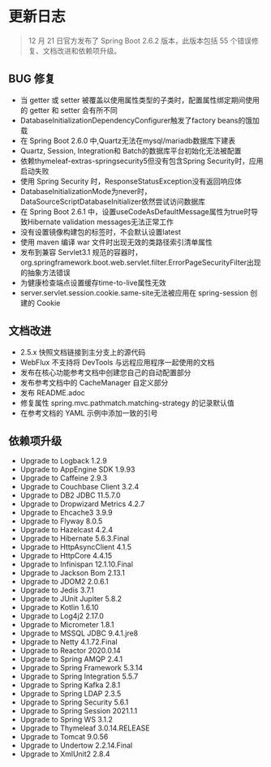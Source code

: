 # 更新日志

> 12 月 21 日官方发布了 Spring Boot 2.6.2 版本，此版本包括 55 个错误修复、文档改进和依赖项升级。

## BUG 修复
- 当 getter 或 setter 被覆盖以使用属性类型的子类时，配置属性绑定期间使用的 getter 和 setter 会有所不同
- DatabaseInitializationDependencyConfigurer触发了factory beans的饿加载
- 在 Spring Boot 2.6.0 中,Quartz无法在mysql/mariadb数据库下建表
- Quartz, Session, Integration和 Batch的数据库平台初始化无法被配置
- 依赖thymeleaf-extras-springsecurity5但没有包含Spring Security时，应用启动失败
- 使用 Spring Security 时，ResponseStatusException没有返回响应体
- DatabaseInitializationMode为never时，DataSourceScriptDatabaseInitializer依然尝试访问数据库
- 在 Spring Boot 2.6.1 中，设置useCodeAsDefaultMessage属性为true时导致Hibernate validation messages无法正常工作
- 没有设置镜像构建包的标签时，不会默认设置latest
- 使用 maven 编译 war 文件时出现无效的类路径索引清单属性
- 发布到兼容 Servlet3.1 规范的容器时，org.springframework.boot.web.servlet.filter.ErrorPageSecurityFilter出现的抽象方法错误
- 为健康检查端点设置缓存time-to-live属性无效
- server.servlet.session.cookie.same-site无法被应用在 spring-session 创建的 Cookie

## 文档改进
- 2.5.x 快照文档链接到主分支上的源代码
- WebFlux 不支持将 DevTools 与远程应用程序一起使用的文档
- 发布在核心功能参考文档中创建您自己的自动配置部分
- 发布参考文档中的 CacheManager 自定义部分
- 发布 README.adoc
- 修复属性 spring.mvc.pathmatch.matching-strategy 的记录默认值
- 在参考文档的 YAML 示例中添加一致的引号

## 依赖项升级
- Upgrade to Logback 1.2.9
- Upgrade to AppEngine SDK 1.9.93
- Upgrade to Caffeine 2.9.3
- Upgrade to Couchbase Client 3.2.4
- Upgrade to DB2 JDBC 11.5.7.0
- Upgrade to Dropwizard Metrics 4.2.7
- Upgrade to Ehcache3 3.9.9
- Upgrade to Flyway 8.0.5
- Upgrade to Hazelcast 4.2.4
- Upgrade to Hibernate 5.6.3.Final
- Upgrade to HttpAsyncClient 4.1.5
- Upgrade to HttpCore 4.4.15
- Upgrade to Infinispan 12.1.10.Final
- Upgrade to Jackson Bom 2.13.1
- Upgrade to JDOM2 2.0.6.1
- Upgrade to Jedis 3.7.1
- Upgrade to JUnit Jupiter 5.8.2
- Upgrade to Kotlin 1.6.10
- Upgrade to Log4j2 2.17.0
- Upgrade to Micrometer 1.8.1
- Upgrade to MSSQL JDBC 9.4.1.jre8
- Upgrade to Netty 4.1.72.Final
- Upgrade to Reactor 2020.0.14
- Upgrade to Spring AMQP 2.4.1
- Upgrade to Spring Framework 5.3.14
- Upgrade to Spring Integration 5.5.7
- Upgrade to Spring Kafka 2.8.1
- Upgrade to Spring LDAP 2.3.5
- Upgrade to Spring Security 5.6.1
- Upgrade to Spring Session 2021.1.1
- Upgrade to Spring WS 3.1.2
- Upgrade to Thymeleaf 3.0.14.RELEASE
- Upgrade to Tomcat 9.0.56
- Upgrade to Undertow 2.2.14.Final
- Upgrade to XmlUnit2 2.8.4